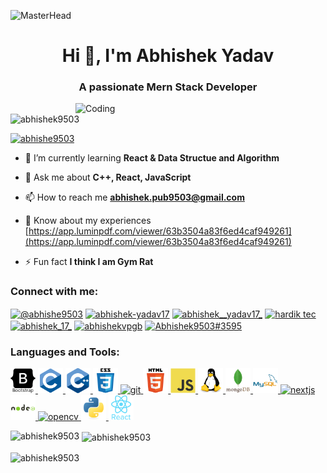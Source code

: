 ![MasterHead](https://i.gifer.com/8PmK.gif)
<h1 align="center">Hi 👋, I'm Abhishek Yadav</h1>
<h3 align="center">A passionate Mern Stack  Developer</h3>
 <img align="right" width="400" src="" alt="Coding">

<p align="left"> <img src="https://komarev.com/ghpvc/?username=abhishek9503&label=Profile%20views&color=0e75b6&style=flat" alt="abhishek9503" /> </p>

<p align="left"> <a href="https://twitter.com/abhishe9503" target="blank"><img src="https://img.shields.io/twitter/follow/abhishe9503?logo=twitter&style=for-the-badge" alt="abhishe9503" /></a> </p>

- 🌱 I’m currently learning **React & Data Structue and Algorithm**

- 💬 Ask me about **C++, React, JavaScript**

- 📫 How to reach me **abhishek.pub9503@gmail.com**

- 📄 Know about my experiences [https://app.luminpdf.com/viewer/63b3504a83f6ed4caf949261](https://app.luminpdf.com/viewer/63b3504a83f6ed4caf949261)

- ⚡ Fun fact **I think I am Gym Rat**

<h3 align="left">Connect with me:</h3>
<p align="left">
<a href="https://twitter.com/@abhishe9503" target="blank"><img align="center" src="https://raw.githubusercontent.com/rahuldkjain/github-profile-readme-generator/master/src/images/icons/Social/twitter.svg" alt="@abhishe9503" height="30" width="40" /></a>
<a href="https://linkedin.com/in/abhishek-yadav17" target="blank"><img align="center" src="https://raw.githubusercontent.com/rahuldkjain/github-profile-readme-generator/master/src/images/icons/Social/linked-in-alt.svg" alt="abhishek-yadav17" height="30" width="40" /></a>
<a href="https://instagram.com/abhishek__yadav17_" target="blank"><img align="center" src="https://raw.githubusercontent.com/rahuldkjain/github-profile-readme-generator/master/src/images/icons/Social/instagram.svg" alt="abhishek__yadav17_" height="30" width="40" /></a>
<a href="https://www.youtube.com/c/hardik tec" target="blank"><img align="center" src="https://raw.githubusercontent.com/rahuldkjain/github-profile-readme-generator/master/src/images/icons/Social/youtube.svg" alt="hardik tec" height="30" width="40" /></a>
<a href="https://www.leetcode.com/abhishek_17_" target="blank"><img align="center" src="https://raw.githubusercontent.com/rahuldkjain/github-profile-readme-generator/master/src/images/icons/Social/leet-code.svg" alt="abhishek_17_" height="30" width="40" /></a>
<a href="https://auth.geeksforgeeks.org/user/abhishekvpgb" target="blank"><img align="center" src="https://raw.githubusercontent.com/rahuldkjain/github-profile-readme-generator/master/src/images/icons/Social/geeks-for-geeks.svg" alt="abhishekvpgb" height="30" width="40" /></a>
<a href="https://discord.gg/Abhishek9503#3595" target="blank"><img align="center" src="https://raw.githubusercontent.com/rahuldkjain/github-profile-readme-generator/master/src/images/icons/Social/discord.svg" alt="Abhishek9503#3595" height="30" width="40" /></a>
</p>

<h3 align="left">Languages and Tools:</h3>
<p align="left"> <a href="https://getbootstrap.com" target="_blank" rel="noreferrer"> <img src="https://raw.githubusercontent.com/devicons/devicon/master/icons/bootstrap/bootstrap-plain-wordmark.svg" alt="bootstrap" width="40" height="40"/> </a> <a href="https://www.cprogramming.com/" target="_blank" rel="noreferrer"> <img src="https://raw.githubusercontent.com/devicons/devicon/master/icons/c/c-original.svg" alt="c" width="40" height="40"/> </a> <a href="https://www.w3schools.com/cpp/" target="_blank" rel="noreferrer"> <img src="https://raw.githubusercontent.com/devicons/devicon/master/icons/cplusplus/cplusplus-original.svg" alt="cplusplus" width="40" height="40"/> </a> <a href="https://www.w3schools.com/css/" target="_blank" rel="noreferrer"> <img src="https://raw.githubusercontent.com/devicons/devicon/master/icons/css3/css3-original-wordmark.svg" alt="css3" width="40" height="40"/> </a> <a href="https://git-scm.com/" target="_blank" rel="noreferrer"> <img src="https://www.vectorlogo.zone/logos/git-scm/git-scm-icon.svg" alt="git" width="40" height="40"/> </a> <a href="https://www.w3.org/html/" target="_blank" rel="noreferrer"> <img src="https://raw.githubusercontent.com/devicons/devicon/master/icons/html5/html5-original-wordmark.svg" alt="html5" width="40" height="40"/> </a> <a href="https://developer.mozilla.org/en-US/docs/Web/JavaScript" target="_blank" rel="noreferrer"> <img src="https://raw.githubusercontent.com/devicons/devicon/master/icons/javascript/javascript-original.svg" alt="javascript" width="40" height="40"/> </a> <a href="https://www.linux.org/" target="_blank" rel="noreferrer"> <img src="https://raw.githubusercontent.com/devicons/devicon/master/icons/linux/linux-original.svg" alt="linux" width="40" height="40"/> </a> <a href="https://www.mongodb.com/" target="_blank" rel="noreferrer"> <img src="https://raw.githubusercontent.com/devicons/devicon/master/icons/mongodb/mongodb-original-wordmark.svg" alt="mongodb" width="40" height="40"/> </a> <a href="https://www.mysql.com/" target="_blank" rel="noreferrer"> <img src="https://raw.githubusercontent.com/devicons/devicon/master/icons/mysql/mysql-original-wordmark.svg" alt="mysql" width="40" height="40"/> </a> <a href="https://nextjs.org/" target="_blank" rel="noreferrer"> <img src="https://cdn.worldvectorlogo.com/logos/nextjs-2.svg" alt="nextjs" width="40" height="40"/> </a> <a href="https://nodejs.org" target="_blank" rel="noreferrer"> <img src="https://raw.githubusercontent.com/devicons/devicon/master/icons/nodejs/nodejs-original-wordmark.svg" alt="nodejs" width="40" height="40"/> </a> <a href="https://opencv.org/" target="_blank" rel="noreferrer"> <img src="https://www.vectorlogo.zone/logos/opencv/opencv-icon.svg" alt="opencv" width="40" height="40"/> </a> <a href="https://www.python.org" target="_blank" rel="noreferrer"> <img src="https://raw.githubusercontent.com/devicons/devicon/master/icons/python/python-original.svg" alt="python" width="40" height="40"/> </a> <a href="https://reactjs.org/" target="_blank" rel="noreferrer"> <img src="https://raw.githubusercontent.com/devicons/devicon/master/icons/react/react-original-wordmark.svg" alt="react" width="40" height="40"/> </a> </p>

<p><img align="left" src="https://github-readme-stats.vercel.app/api/top-langs?username=abhishek9503&show_icons=true&locale=en&layout=compact" alt="abhishek9503" /></p>

<p>&nbsp;<img align="center" src="https://github-readme-stats.vercel.app/api?username=abhishek9503&show_icons=true&locale=en" alt="abhishek9503" /></p>

<p><img align="center" src="https://github-readme-streak-stats.herokuapp.com/?user=abhishek9503&" alt="abhishek9503" /></p>
